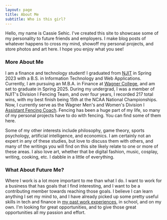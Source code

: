 ```yaml
---
layout: page
title: About Me
subtitle: Who is this girl?
---
```


Hello, my name is Cassie Sehic. I've created this site to showcase some of my personality to future friends and employers. I make blog posts of whatever happens to cross my mind, showoff my personal projects, and store photos and art here. I hope you enjoy what you see!

### More About Me

I am a finance and technology student! I graduated from [NJIT](https://www.njit.edu/) in Spring 2023 with a B.S. in Information Technology and Web Applications. Currently, I am pursuing an M.B.A. in Finance at [Wagner College](https://wagner.edu/), and am set to graduate in Spring 2025. During my undergrad, I was a member of NJIT's Division I Fencing Team, and over four years, I recorded 217 total wins, with my best finish being 15th at the NCAA National Championships. Now, I currently serve as the Wagner Men's and Women's Division I [Assistant Fencing Coach](https://wagnerathletics.com/news/2023/8/21/mens-fencing-cassandra-sehic-named-fencing-graduate-assistant-coach.aspx). Fencing has been a huge part of my life, so many of my personal projects have to do with fencing. You can find some of them here.

Some of my other interests include philosophy, game theory, sports psychology, artificial intelligence, and economics. I am certainly not an expert in any of these studies, but love to discuss them with others, and many of the writings you will find on this site likely relate to one or more of these areas. I also love art, whether that be digital fashion, music, cosplay, writing, cooking, etc. I dabble in a little of everything.

### What About Future Me?

Where I work is a lot more important to me than what I do. I want to work for a business that has goals that I find interesting, and I want to be a contributing member towards reaching those goals. I believe I can learn anything I set my mind to, and I have already picked up some pretty useful skills in tech and finance in [my past work experiences](https://www.linkedin.com/in/cassandrasehic/), in school, and on my own. I'm looking for great opportunities, and to give those great opportunities all my passion and effort.
